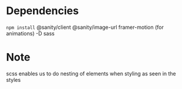 # Dependencies

`npm install` @sanity/client @sanity/image-url framer-motion (for animations) -D sass

# Note

scss enables us to do nesting of elements when styling as seen in the styles

